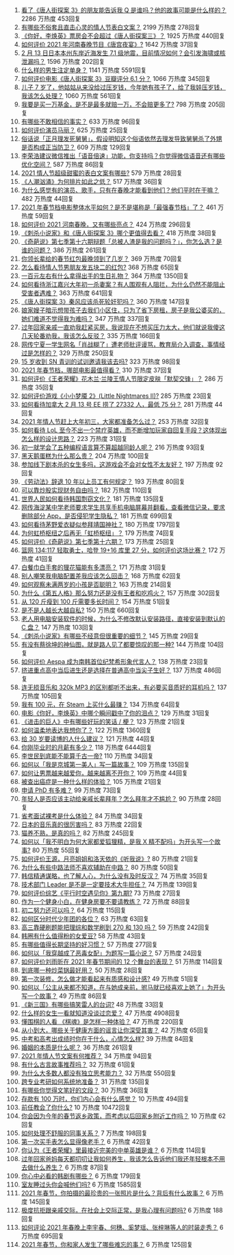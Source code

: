 1. [看了《唐人街探案 3》的朋友能告诉我 Q 是谁吗？他的故事可能是什么样的？](https://www.zhihu.com/question/367940284) 2286 万热度 453回复
1. [有哪些不俗套且直击心灵的情人节表白文案？](https://www.zhihu.com/question/442513474) 2199 万热度 278回复
1. [《你好，李焕英》票房会不会超过《唐人街探案三》？](https://www.zhihu.com/question/439176115) 1925 万热度 440回复
1. [如何评价 2021 年河南春晚节目《唐宫夜宴》?](https://www.zhihu.com/question/444083597) 1642 万热度 37回复
1. [2 月 13 日日本本州东岸近海发生 7.1 级地震，目前情况如何？会引发海啸或核泄漏吗？](https://www.zhihu.com/question/444280313) 1596 万热度 202回复
1. [什么样的男生注定单身？](https://www.zhihu.com/question/313121547) 1141 万热度 5591回复
1. [如何评价电影《唐人街探案 3》豆瓣评分 6.1 分？](https://www.zhihu.com/question/444222726) 1066 万热度 345回复
1. [儿子 7 岁了，他姑姑从来没给过压岁钱，今年她有孩子了，给了我娃压岁钱，我该怎么处理？](https://www.zhihu.com/question/367936343) 1060 万热度 561回复
1. [我要是买一万基金，是不是最多就赔一万，不会赔更多了?](https://www.zhihu.com/question/443436674) 798 万热度 205回复
1. [有哪些不敢相信的事实？](https://www.zhihu.com/question/305784560) 633 万热度 96回复
1. [如何评价演员马丽？](https://www.zhihu.com/question/309579879) 625 万热度 25回复
1. [俗话说「正月理发死舅舅」，假设明知这个俗语依然去理发导致舅舅杀了外甥是否构成正当防卫？](https://www.zhihu.com/question/444341465) 609 万热度 129回复
1. [李荣浩建议微信推出「语音倍速」功能，你支持吗？你觉得微信语音还有哪些优化空间？](https://www.zhihu.com/question/444270906) 587 万热度 86回复
1. [2021 情人节超级甜蜜的表白文案有哪些?](https://www.zhihu.com/question/439446448) 579 万热度 28回复
1. [《人潮汹涌》为何排片如此之低？](https://www.zhihu.com/question/444140357) 517 万热度 36回复
1. [为什么感觉有的演员、歌手，只有在春晚才能看到他们？他们平时在干嘛？](https://www.zhihu.com/question/444006435) 482 万热度 44回复
1. [2021 年春节档电影整体水平如何？是不是堪称是「最强春节档」了？](https://www.zhihu.com/question/444063793) 461 万热度 59回复
1. [如何评价 2021 河南春晚，又有哪些亮点？](https://www.zhihu.com/question/444060916) 424 万热度 296回复
1. [《刺杀小说家》和《唐人街探案 3》哪个更值得去看？](https://www.zhihu.com/question/441790634) 418 万热度 38回复
1. [《奇葩说》第七季第十六期辩题「总被人渣是我的问题吗？」，你怎么选？是谁的问题？](https://www.zhihu.com/question/444210166) 386 万热度 261回复
1. [你领长辈给的春节红包最晚领到了几岁？](https://www.zhihu.com/question/267188179) 369 万热度 70回复
1. [怎么看待情人节男朋友发五块二的红包?](https://www.zhihu.com/question/396130656) 368 万热度 65回复
1. [一百元左右有什么拿得出手的生日礼物？](https://www.zhihu.com/question/333123808) 364 万热度 1350回复
1. [如何看待浙江嘉兴大年初一杀妻案？有人围观有人阻拦，为什么仍然不能阻止受害者遇难？](https://www.zhihu.com/question/444115646) 363 万热度 641回复
1. [《唐人街探案 3》秦风应该杀死轮奸犯吗？](https://www.zhihu.com/question/444071091) 360 万热度 147回复
1. [娘家嫂子暗示想带孩子去我们小区住，只为了省下房租，房子是我公婆买的，她们难道不觉得我为难吗？](https://www.zhihu.com/question/435567727) 347 万热度 337回复
1. [过年回家亲戚一直劝我赶紧买房，我说现在不想买压力太大，他们就说我傻这几天轮番劝我，我该怎么反驳？](https://www.zhihu.com/question/444235335) 335 万热度 166回复
1. [网传宁夏一学生网名「肖战糊了」遭老师批评谩骂，教育局介入调查，事情经过是怎样的？](https://www.zhihu.com/question/444346528) 329 万热度 250回复
1. [15 岁收到 SN 青训的试训邀请我该去吗?](https://www.zhihu.com/question/444265797) 323 万热度 98回复
1. [2021 年春节档，哪部电影最值得看？](https://www.zhihu.com/question/444058139) 310 万热度 37回复
1. [如何评价《王者荣耀》花木兰·兰陵王情人节限定皮肤「默契交锋」？](https://www.zhihu.com/question/444104719) 286 万热度 35回复
1. [如何评价游戏《小小梦魇 2》(Little Nightmares II)?](https://www.zhihu.com/question/439964238) 285 万热度 23回复
1. [如何看待加拿大 2 月 13 号 EE 捞了 27332 人，最低 75 分？](https://www.zhihu.com/question/444313836) 281 万热度 44回复
1. [2021 年情人节赶上大年初三，大家都准备怎么过？](https://www.zhihu.com/question/439996279) 253 万热度 32回复
1. [如何看待 LoL 至今不出一个禁疗英雄，而不断增加玩家自回复手段？这体现出怎么样的设计思路？](https://www.zhihu.com/question/438849890) 223 万热度 31回复
1. [初一就学会了五种编程语言算不算超越同龄人呢？](https://www.zhihu.com/question/443809216) 216 万热度 93回复
1. [黑天鹅蛋糕为什么那么贵？](https://www.zhihu.com/question/22916879) 204 万热度 100回复
1. [参加线下剧本杀的女生多吗，这游戏会不会对女性不太友好？](https://www.zhihu.com/question/427716899) 197 万热度 92回复
1. [《劳动法》辞退 10 年以上员工有何规定？](https://www.zhihu.com/question/402682684) 193 万热度 80回复
1. [可以靠炒股实现财务自由吗？](https://www.zhihu.com/question/443848749) 182 万热度 110回复
1. [世界人民如何看待韩国剽窃文化？](https://www.zhihu.com/question/267791138) 181 万热度 135回复
1. [网传海淀某中学老师要求学生共享手机电脑屏幕并翻看，查看微信记录，要求删除部分 App，是否侵犯学生隐私？](https://www.zhihu.com/question/444116899) 181 万热度 699回复
1. [如何看待茅野爱衣疑似参拜靖国神社？](https://www.zhihu.com/question/444206340) 180 万热度 1797回复
1. [为何虹桥枢纽之后再无「虹桥枢纽」？](https://www.zhihu.com/question/51229640) 179 万热度 74回复
1. [如何评价《奇葩说》第七季第十六期？](https://www.zhihu.com/question/444210256) 173 万热度 25回复
1. [篮网 134:117 轻取勇士，哈登 19+16 库里 27 分，如何评价这场比赛？](https://www.zhihu.com/question/444337193) 172 万热度 41回复
1. [白餐巾白手套的狸花猫能有多漂亮？](https://www.zhihu.com/question/442501356) 171 万热度 31回复
1. [别人嘲笑我电脑配置差我应该怎么回击？](https://www.zhihu.com/question/443981011) 168 万热度 62回复
1. [如何观察未满两岁的小孩是否聪明？](https://www.zhihu.com/question/434932545) 163 万热度 214回复
1. [为什么《第五人格》那么努力还是没有王者和吃鸡火？](https://www.zhihu.com/question/443133445) 157 万热度 302回复
1. [从 120 斤瘦到 100 斤需要多长时间？](https://www.zhihu.com/question/302084700) 154 万热度 51回复
1. [是不是人越长大越自私?](https://www.zhihu.com/question/441223405) 150 万热度 660回复
1. [老人用电脑安装软件的时候，为什么不修改默认安装路径，直接安装到默认的 C 盘？](https://www.zhihu.com/question/358544011) 147 万热度 103回复
1. [《刺杀小说家》有哪些不经意但很重要的细节？](https://www.zhihu.com/question/444041308) 145 万热度 29回复
1. [有没有蔡徐坤的神仙图，就是路人见了都要惊叹的那一种?](https://www.zhihu.com/question/443555709) 144 万热度 104回复
1. [如何评价 Aespa 成为南韩首位纪梵希形象代言人？](https://www.zhihu.com/question/444014838) 138 万热度 23回复
1. [挤进重点高中当后进生还是选择在普通高中当尖子生好？](https://www.zhihu.com/question/443478020) 137 万热度 486回复
1. [连无损音乐和 320k MP3 的区别都听不出来，有必要买音质好的耳机吗？](https://www.zhihu.com/question/440980623) 137 万热度 105回复
1. [我有 100 元，在 Steam 上买什么最赚？](https://www.zhihu.com/question/440736792) 134 万热度 64回复
1. [电影《你好，李焕英》中哪个瞬间戳中了你的泪点？](https://www.zhihu.com/question/444218246) 129 万热度 31回复
1. [《进击的巨人》中有哪些好玩的笑话 / 梗？](https://www.zhihu.com/question/443931405) 123 万热度 21回复
1. [如何温柔地表达我想你了？](https://www.zhihu.com/question/357640100) 122 万热度 1360回复
1. [给 30 岁要读博的人什么建议？](https://www.zhihu.com/question/321599275) 121 万热度 44回复
1. [你刚毕业时的月薪有多少？](https://www.zhihu.com/question/376954099) 118 万热度 6444回复
1. [李世民到底能不能算千古一帝?](https://www.zhihu.com/question/443079891) 110 万热度 34回复
1. [如何以「我是京城第一美人」写一篇故事？](https://www.zhihu.com/question/437673871) 109 万热度 135回复
1. [如何让男票越来越爱你，越来越离不开你？](https://www.zhihu.com/question/34373345) 109 万热度 44回复
1. [被查出癌症是一种什么样的体验？](https://www.zhihu.com/question/316703481) 105 万热度 21回复
1. [申请 PhD 有多难？](https://www.zhihu.com/question/432380467) 99 万热度 73回复
1. [年轻人是否应该主动给亲戚长辈拜年？怎么拜年才不尴尬？](https://www.zhihu.com/question/444020118) 90 万热度 28回复
1. [省考面试裸考是什么体验？](https://www.zhihu.com/question/426166570) 84 万热度 34回复
1. [日本的音乐真的很厉害吗？](https://www.zhihu.com/question/443380335) 83 万热度 22回复
1. [猫养不熟，是真的吗？](https://www.zhihu.com/question/436007843) 82 万热度 245回复
1. [如何以「我不明白为何大家都爱狐狸精，是我 X 精不配吗」为开头写一个故事?](https://www.zhihu.com/question/443816329) 80 万热度 55回复
1. [如何评价王源，月亮姐姐和洛天依的《听我说》?](https://www.zhihu.com/question/443997678) 80 万热度 21回复
1. [为什么有些中路法师不喜欢辅助在中路？](https://www.zhihu.com/question/442243528) 80 万热度 50回复
1. [韩信精通谋略，也了解人心，为什么没有及时反汉？](https://www.zhihu.com/question/442593652) 74 万热度 35回复
1. [技术部门 Leader 是不是一定要技术大牛担任？](https://www.zhihu.com/question/377457299) 74 万热度 139回复
1. [如何评价综艺《平行时空遇见你》第九期?](https://www.zhihu.com/question/444250827) 73 万热度 27回复
1. [作为一个健身小白，在健身房要不要请教练？](https://www.zhihu.com/question/438903608) 72 万热度 88回复
1. [初二努力还可以吗？](https://www.zhihu.com/question/444067172) 64 万热度 115回复
1. [如何区分时代少年团的各位？](https://www.zhihu.com/question/443102982) 63 万热度 63回复
1. [高三靠硬刷题能把理综和数学刷到 270 和 130 吗？](https://www.zhihu.com/question/36834794) 59 万热度 242回复
1. [韩圈有什么值得粉的女爱豆?](https://www.zhihu.com/question/444117782) 58 万热度 43回复
1. [有哪些值得长期坚持的好习惯？](https://www.zhihu.com/question/418402743) 57 万热度 277回复
1. [如何以「我穿越成了恶毒女配」为题写一篇小说？](https://www.zhihu.com/question/434090318) 57 万热度 24回复
1. [如何评价刘雨昕在 2021 年春节期间的 12 个舞台的表现？](https://www.zhihu.com/question/441687167) 51 万热度 114回复
1. [到底哪一种炒菜锅最好用？](https://www.zhihu.com/question/33413700) 50 万热度 28回复
1. [第一次装修，怎么做才能看起来有质感和设计感?](https://www.zhihu.com/question/443761883) 49 万热度 51回复
1. [如何以「公主从来都不知道，在与她成亲前，驸马就已经喜欢上她了」为开头写一个故事？](https://www.zhihu.com/question/409948993) 49 万热度 86回复
1. [《新三国》有哪些搞笑雷人的台词?](https://www.zhihu.com/question/440642871) 48 万热度 33回复
1. [什么样的女生一看就知道没谈过恋爱？](https://www.zhihu.com/question/41251486) 47 万热度 4908回复
1. [懂围棋的人看 《棋魂》是怎样一种体验？](https://www.zhihu.com/question/35990525) 47 万热度 220回复
1. [从小到大，哪些关于健康方面的谣言让你深受其害？](https://www.zhihu.com/question/444096269) 42 万热度 65回复
1. [中考和高考出成绩时你在干什么，心情怎么样?](https://www.zhihu.com/question/443766555) 39 万热度 84回复
1. [婚姻的本质是什么呢？](https://www.zhihu.com/question/438830032) 36 万热度 261回复
1. [2021 年情人节文案有何推荐？](https://www.zhihu.com/question/442635614) 34 万热度 94回复
1. [有什么古言故事推荐吗？](https://www.zhihu.com/question/419807008) 32 万热度 61回复
1. [为什么大多数人都没有独立思考能力？](https://www.zhihu.com/question/20364224) 32 万热度 550回复
1. [跨专业考研如何系统地准备？](https://www.zhihu.com/question/20838366) 31 万热度 135回复
1. [有哪些你觉得文笔好的文段？](https://www.zhihu.com/question/277341881) 30 万热度 36回复
1. [存款有 100 万时，你们内心会有什么感觉？](https://www.zhihu.com/question/435393939) 10 万热度 494回复
1. [前任教会了你什么?](https://www.zhihu.com/question/321914156) 10 万热度 10472回复
1. [你会因为今年的春节返乡政策，而考虑以后回家乡附近工作吗？](https://www.zhihu.com/question/440519708) 10 万热度 62回复
1. [如何处理不舒服的同事关系？](https://www.zhihu.com/question/48131824) 7 万热度 198回复
1. [第一次买手表怎么显得像老手？](https://www.zhihu.com/question/443740989) 6 万热度 42回复
1. [你认为《王者荣耀》里最接近完美的中单英雄是谁？](https://www.zhihu.com/question/441413465) 6 万热度 114回复
1. [过年回家爸妈每天都叨叨让我如何养生，我该怎么告诉他们我还年轻根本不用去做什么养生？](https://www.zhihu.com/question/444075862) 6 万热度 87回复
1. [你心中必看的韩剧有哪些？](https://www.zhihu.com/question/443028450) 6 万热度 179回复
1. [室友睡过头你会喊他们吗?](https://www.zhihu.com/question/358502119) 6 万热度 1585回复
1. [2021 年春节，你拍摄的最珍贵的一张照片是什么？背后有什么故事？](https://www.zhihu.com/question/444196299) 6 万热度 145回复
1. [极度抗拒跟亲戚交际，在社会上交际正常，是我心理有问题吗?](https://www.zhihu.com/question/444146606) 6 万热度 188回复
1. [如何评论 2021 年春晚上李宇春、何穗、奚梦瑶、张梓琳等人的时装走秀？](https://www.zhihu.com/question/443978501) 6 万热度 695回复
1. [2021 年春节，你和家人发生了哪些难忘的事？](https://www.zhihu.com/question/443338612) 6 万热度 125回复